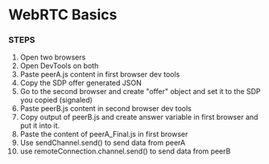 # WebRTC Basics

### STEPS 

1. Open two browsers
2. Open DevTools on both
3. Paste peerA.js content in first browser dev tools
4. Copy the SDP offer generated JSON
5. Go to the second browser and create "offer" object and set it to the SDP you copied (signaled) 
6. Paste peerB.js content in second browser dev tools
7. Copy output of peerB.js and create answer variable in first browser and put it into it.
8. Paste the content of peerA_Final.js in first browser
9. Use sendChannel.send() to send data from peerA
9. use remoteConnection.channel.send() to send data from peerB


